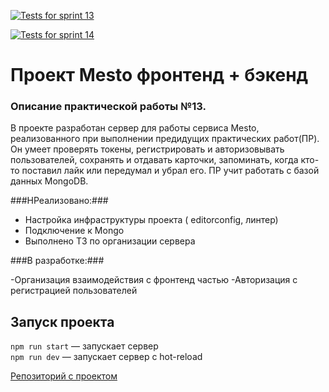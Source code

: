 [![Tests for sprint 13](https://github.com/SergZhikhDev/express-mesto-gha/actions/workflows/tests-13-sprint.yml/badge.svg)](https://github.com/SergZhikhDev/express-mesto-gha/actions/workflows/tests-13-sprint.yml) 

[![Tests for sprint 14](https://github.com/SergZhikhDev/express-mesto-gha/actions/workflows/tests-14-sprint.yml/badge.svg)](https://github.com/SergZhikhDev/express-mesto-gha/actions/workflows/tests-14-sprint.yml)
# Проект Mesto фронтенд + бэкенд 
### Описание практической работы №13.
 В проекте разработан сервер для работы сервиса Mesto,  реализованного при выполнении предидущих практических работ(ПР).
 Он умеет проверять токены, регистрировать и авторизовывать пользователей, сохранять и отдавать карточки, запоминать,
 когда кто-то поставил лайк или передумал и убрал его. ПР  учит  работать с базой данных MongoDB.
 
 ###HРеализовано:###
 - Настройка инфраструктуры проекта ( editorconfig, линтер)
 - Подключение к Mongo
 - Выполнено ТЗ по организации сервера

 ###В разработке:###

-Организация взаимодействия с фронтенд частью 
-Авторизация с регистрацией пользователей


## Запуск проекта

`npm run start` — запускает сервер   
`npm run dev` — запускает сервер с hot-reload


[Репозиторий с проектом](https://github.com/SergZhikhDev/express-mesto-gha)
